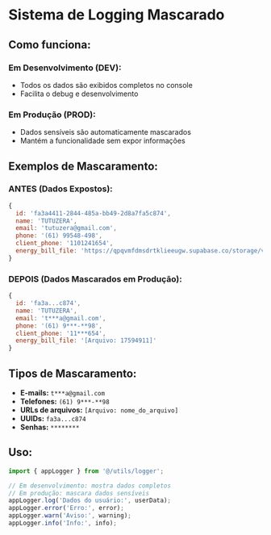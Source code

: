 # Sistema de Logging Mascarado

## Como funciona:

### Em Desenvolvimento (DEV):
- Todos os dados são exibidos completos no console
- Facilita o debug e desenvolvimento

### Em Produção (PROD):
- Dados sensíveis são automaticamente mascarados
- Mantém a funcionalidade sem expor informações

## Exemplos de Mascaramento:

### ANTES (Dados Expostos):
```javascript
{
  id: 'fa3a4411-2844-485a-bb49-2d8a7fa5c874',
  name: 'TUTUZERA',
  email: 'tutuzera@gmail.com',
  phone: '(61) 99548-498',
  client_phone: '1101241654',
  energy_bill_file: 'https://qpqvmfdmsdrtklieeugw.supabase.co/storage/v1/object/public/energy-bills/leads/17594911'
}
```

### DEPOIS (Dados Mascarados em Produção):
```javascript
{
  id: 'fa3a...c874',
  name: 'TUTUZERA',
  email: 't***a@gmail.com',
  phone: '(61) 9***-**98',
  client_phone: '11***654',
  energy_bill_file: '[Arquivo: 17594911]'
}
```

## Tipos de Mascaramento:

- **E-mails:** `t***a@gmail.com`
- **Telefones:** `(61) 9***-**98`
- **URLs de arquivos:** `[Arquivo: nome_do_arquivo]`
- **UUIDs:** `fa3a...c874`
- **Senhas:** `********`

## Uso:

```typescript
import { appLogger } from '@/utils/logger';

// Em desenvolvimento: mostra dados completos
// Em produção: mascara dados sensíveis
appLogger.log('Dados do usuário:', userData);
appLogger.error('Erro:', error);
appLogger.warn('Aviso:', warning);
appLogger.info('Info:', info);
```


